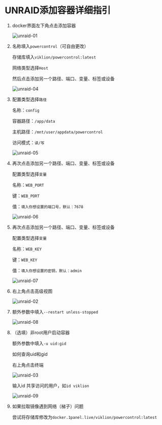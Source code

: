 # UNRAID添加容器详细指引
1. docker界面左下角点击添加容器
   
   ![unraid-01](https://github.com/user-attachments/assets/93eb7afc-b56e-4a1f-8f89-37fbeadbeb82)

2. 名称填入`powercontrol`（可自由更改）

   存储库填入`viklion/powercontrol:latest`

   网络类型选择`Host`

   然后点击添加另一个路径、端口、变量、标签或设备
    
   ![unraid-04](https://github.com/user-attachments/assets/ead45847-37d1-4c82-9a64-ae9243bbf506)

3. 配置类型选择`路径`

   名称：`config`

   容器路径：`/app/data`

   主机路径：`/mnt/user/appdata/powercontrol`

   访问模式：`读/写`

   ![unraid-05](https://github.com/user-attachments/assets/05f3bded-564c-4ae3-a42b-aa0978489611)

4. 再次点击添加另一个路径、端口、变量、标签或设备

   配置类型选择`变量`

   名称：`WEB_PORT`

   键：`WEB_PORT`

   值：`填入你想设置的端口号，默认：7678`

   ![unraid-06](https://github.com/user-attachments/assets/72126401-ce88-43a1-8405-83c43c0ed895)

5. 再次点击添加另一个路径、端口、变量、标签或设备

   配置类型选择`变量`

   名称：`WEB_KEY`

   键：`WEB_KEY`

   值：`填入你想设置的密钥，默认：admin`

   ![unraid-07](https://github.com/user-attachments/assets/0b68c338-1515-4590-bacf-039a0f32b839)

6. 右上角点击高级视图
   
   ![unraid-02](https://github.com/user-attachments/assets/da9104a4-ec17-4d16-8c2f-92db44bbff3b)

7. 额外参数中填入`--restart unless-stopped`
   
   ![unraid-08](https://github.com/user-attachments/assets/7a485371-2694-4bbb-96e4-bed5132cb77f)

8. （选填）非root用户启动容器

   额外参数中填入`-u uid:gid`

   如何查询uid和gid

   右上角点击终端

   ![unraid-03](https://github.com/user-attachments/assets/089039c4-0291-4412-ba56-e175b56525d5)

   输入id 共享访问的用户，如`id viklion`

   ![unraid-09](https://github.com/user-attachments/assets/80ebfd45-edd5-404f-ad70-7d60797595f5)

9. 如果拉取镜像遇到网络（梯子）问题

   尝试将存储库修改为`docker.1panel.live/viklion/powercontrol:latest`
